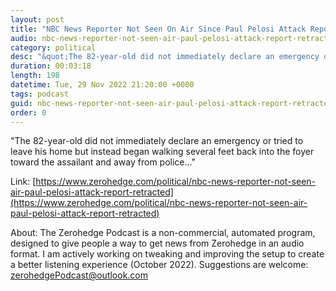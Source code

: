 ```yaml
---
layout: post
title: "NBC News Reporter Not Seen On Air Since Paul Pelosi Attack Report Retracted"
audio: nbc-news-reporter-not-seen-air-paul-pelosi-attack-report-retracted-0
category: political
desc: "&quot;The 82-year-old did not immediately declare an emergency or tried to leave his home but instead began walking several feet back into the foyer toward the assailant and away from police...&quot;"
duration: 00:03:18
length: 198
datetime: Tue, 29 Nov 2022 21:20:00 +0000
tags: podcast
guid: nbc-news-reporter-not-seen-air-paul-pelosi-attack-report-retracted-0
order: 0
---
```

&quot;The 82-year-old did not immediately declare an emergency or tried to leave his home but instead began walking several feet back into the foyer toward the assailant and away from police...&quot;

Link: [https://www.zerohedge.com/political/nbc-news-reporter-not-seen-air-paul-pelosi-attack-report-retracted](https://www.zerohedge.com/political/nbc-news-reporter-not-seen-air-paul-pelosi-attack-report-retracted)

About: The Zerohedge Podcast is a non-commercial, automated program, designed to give people a way to get news from Zerohedge in an audio format.  I am actively working on tweaking and improving the setup to create a better listening experience (October 2022).  Suggestions are welcome: [zerohedgePodcast@outlook.com](mailto:zerohedgePodcast@outlook.com)